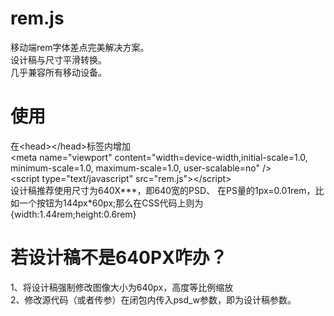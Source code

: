 # rem.js
移动端rem字体差点完美解决方案。<br>
设计稿与尺寸平滑转换。<br>
几乎兼容所有移动设备。<br>
# 使用
在\<head>\</head>标签内增加<br>
\<meta name="viewport" content="width=device-width,initial-scale=1.0, minimum-scale=1.0, maximum-scale=1.0, user-scalable=no" /><br> \<script type="text/javascript" src="rem.js">\</script\><br>
设计稿推荐使用尺寸为640X***，即640宽的PSD、
在PS量的1px=0.01rem，比如一个按钮为144px*60px;那么在CSS代码上则为{width:1.44rem;height:0.6rem}
# 若设计稿不是640PX咋办？
1、将设计稿强制修改图像大小为640px，高度等比例缩放<br>
2、修改源代码（或者传参）在闭包内传入psd_w参数，即为设计稿参数。<br>
